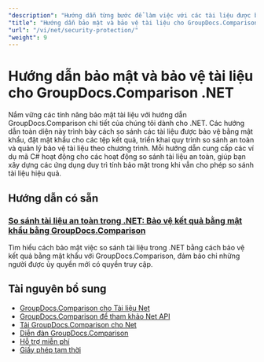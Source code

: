 ```yaml
---
"description": "Hướng dẫn từng bước để làm việc với các tài liệu được bảo vệ và triển khai bảo mật khi so sánh kết quả với GroupDocs.Comparison cho .NET."
"title": "Hướng dẫn bảo mật và bảo vệ tài liệu cho GroupDocs.Comparison .NET"
"url": "/vi/net/security-protection/"
"weight": 9
---
```


# Hướng dẫn bảo mật và bảo vệ tài liệu cho GroupDocs.Comparison .NET

Nắm vững các tính năng bảo mật tài liệu với hướng dẫn GroupDocs.Comparison chi tiết của chúng tôi dành cho .NET. Các hướng dẫn toàn diện này trình bày cách so sánh các tài liệu được bảo vệ bằng mật khẩu, đặt mật khẩu cho các tệp kết quả, triển khai quy trình so sánh an toàn và quản lý bảo vệ tài liệu theo chương trình. Mỗi hướng dẫn cung cấp các ví dụ mã C# hoạt động cho các hoạt động so sánh tài liệu an toàn, giúp bạn xây dựng các ứng dụng duy trì tính bảo mật trong khi vẫn cho phép so sánh tài liệu hiệu quả.

## Hướng dẫn có sẵn

### [So sánh tài liệu an toàn trong .NET: Bảo vệ kết quả bằng mật khẩu bằng GroupDocs.Comparison](./secure-net-document-comparisons-password-protection/)
Tìm hiểu cách bảo mật việc so sánh tài liệu trong .NET bằng cách bảo vệ kết quả bằng mật khẩu với GroupDocs.Comparison, đảm bảo chỉ những người được ủy quyền mới có quyền truy cập.

## Tài nguyên bổ sung

- [GroupDocs.Comparison cho Tài liệu Net](https://docs.groupdocs.com/comparison/net/)
- [GroupDocs.Comparison để tham khảo Net API](https://reference.groupdocs.com/comparison/net/)
- [Tải GroupDocs.Comparison cho Net](https://releases.groupdocs.com/comparison/net/)
- [Diễn đàn GroupDocs.Comparison](https://forum.groupdocs.com/c/comparison)
- [Hỗ trợ miễn phí](https://forum.groupdocs.com/)
- [Giấy phép tạm thời](https://purchase.groupdocs.com/temporary-license/)